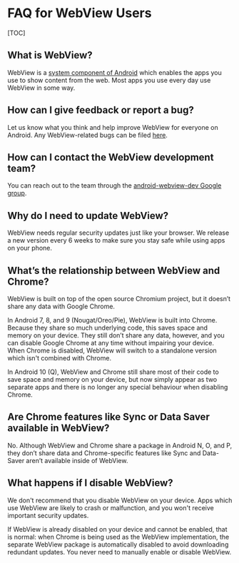 # FAQ for WebView Users

[TOC]

## What is WebView?

WebView is a [system component of Android][1] which enables the apps you use to
show content from the web. Most apps you use every day use WebView in some way.

## How can I give feedback or report a bug?

Let us know what you think and help improve WebView for everyone on Android.
Any WebView-related bugs can be filed
[here](https://issues.chromium.org/issues/new?component=1456456&template=1923373).

## How can I contact the WebView development team?

You can reach out to the team through the [android-webview-dev Google group][2].

## Why do I need to update WebView?

WebView needs regular security updates just like your browser. We release a new
version every 6 weeks to make sure you stay safe while using apps on your phone.

## What’s the relationship between WebView and Chrome?

WebView is built on top of the open source Chromium project, but it doesn’t
share any data with Google Chrome.

In Android 7, 8, and 9 (Nougat/Oreo/Pie), WebView is built into Chrome. Because
they share so much underlying code, this saves space and memory on your device.
They still don’t share any data, however, and you can disable Google Chrome at
any time without impairing your device. When Chrome is disabled, WebView will
switch to a standalone version which isn't combined with Chrome.

In Android 10 (Q), WebView and Chrome still share most of their code to save
space and memory on your device, but now simply appear as two separate apps and
there is no longer any special behaviour when disabling Chrome.

## Are Chrome features like Sync or Data Saver available in WebView?

No. Although WebView and Chrome share a package in Android N, O, and P, they
don’t share data and Chrome-specific features like Sync and Data-Saver aren’t
available inside of WebView.

## What happens if I disable WebView?

We don't recommend that you disable WebView on your device. Apps which use
WebView are likely to crash or malfunction, and you won't receive important
security updates.

If WebView is already disabled on your device and cannot be enabled, that is
normal: when Chrome is being used as the WebView implementation, the separate
WebView package is automatically disabled to avoid downloading redundant
updates. You never need to manually enable or disable WebView.

[1]: https://developer.android.com/reference/android/webkit/WebView.html
[2]: https://groups.google.com/a/chromium.org/forum/#!forum/android-webview-dev
